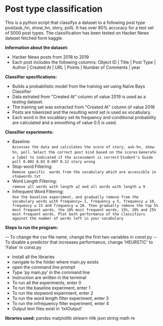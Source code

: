 # Post type classification

This is a python script that classifys a dataset to a following post type post(ask_hn, show_hn, story, poll). It has over 80% accuracy for a test set of 5000 post types.
The classification has been tested on Hacker News dataset fetched form kaggle.

**Information about the dataset:**
- Hacker News posts from 2018 to 2019 
- Each post includes the following columns:
 Object ID | Title | Post Type | Author | Created At | URL | Points | Number of  Comments | year

**Classifier specifications:**
- Builds a probabilistic model from the training set using Naïve Bays Classifier
- Data extrated from "Created At" column of value 2019 is used as a testing dataset.
- The training set was extracted from "Created At" column of value 2018
- Posts are tokenized and the resulting word set is used as vocabulary.
- Each word in the vocablary set its frequency and conditional probability are calculated and a smoothing of value 0.5 is used.

**Classifier experiments:**
- Baseline:  
`Accesses the data and calculates the score of story, ask-hn, show-hn, poll.`
`Select the correct post kind based on the scores`
`Generate a label to indicated if the accessment is correct`
`Student's Guide poll 0.002 0.03 0.007 0.12 story wrong`
- Stop-word Filtering:  
`Remove specific  words from the vocabulary which are accessible in stopwords.txt`
- Word Length Filtering:  
`remove all words with length ≤2 and all words with length ≥ 9`
- Infrequent Word Filtering:  
`Use the baseline experiment, and gradually remove from the vocabulary words with frequency= 1, frequency ≤ 5, frequency ≤ 10, frequency ≤ 15 and frequency ≤ 20. Then gradually remove the top 5% most frequent words, the 10% most frequent words, 15%, 20% and 25% most frequent words. Plot both performance of the classifiers against the number of words left in your vocabulary`

**Steps to run the program:**

-- To change the csv file name, change the first two variables in const.py
-- To disable a predictor that increases performance, change 'HEURSTIC' to 'False'
in const.py

- install all the libraries
- navigate to the folder where main.py exists
- open the command line prompt
- Type 'py main.py' in the command line
- Instruction are written in the terminal
- To run all the experiments, enter 0
- To run the baseline experiment, enter 1
- To run the stopword experiment, enter 2
- To run the word length filter experiment, enter 3
- To run the infrequency filter experiment, enter 4
- Output text files exist in 'txtOutput'

**libraries used:**
pandas
matplotlib
sklearn
nltk
json
string
math
re
